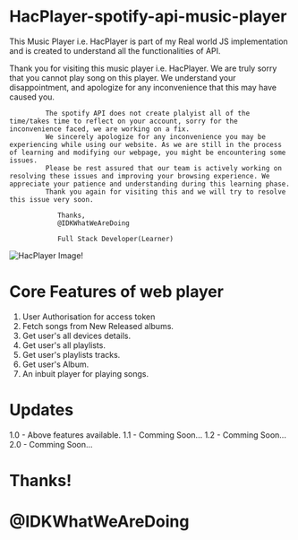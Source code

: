 # HacPlayer-spotify-api-music-player
This Music Player i.e. HacPlayer is part of my Real world JS implementation and is created to understand all the functionalities of API.

Thank you for visiting this music player i.e. HacPlayer. We are truly sorry that you cannot play song on this player. We understand your disappointment, and apologize for any inconvenience that this may have caused you.
       
             The spotify API does not create plalyist all of the time/takes time to reflect on your account, sorry for the inconvenience faced, we are working on a fix.
             We sincerely apologize for any inconvenience you may be experiencing while using our website. As we are still in the process of learning and modifying our webpage, you might be encountering some issues.
             Please be rest assured that our team is actively working on resolving these issues and improving your browsing experience. We appreciate your patience and understanding during this learning phase.
             Thank you again for visiting this and we will try to resolve this issue very soon.
                
                Thanks,
                @IDKWhatWeAreDoing
                
                Full Stack Developer(Learner)


<img src = "HacPlayer.png" alt = "HacPlayer Image!"/>

# Core Features of web player
1. User Authorisation for access token
2. Fetch songs from New Released albums.
3. Get user's all devices details.
4. Get user's all playlists.
5. Get user's playlists tracks.
6. Get user's Album.
7. An inbuit player for playing songs.



# Updates
1.0 - Above features available.
1.1 - Comming Soon...
1.2 - Comming Soon...
2.0 - Comming Soon...

   

# Thanks!
# @IDKWhatWeAreDoing

